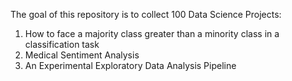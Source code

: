 The goal of this repository is to collect 100 Data Science Projects:
1) How to face a majority class greater than a minority class in a classification task
2) Medical Sentiment Analysis
3) An Experimental Exploratory Data Analysis Pipeline
